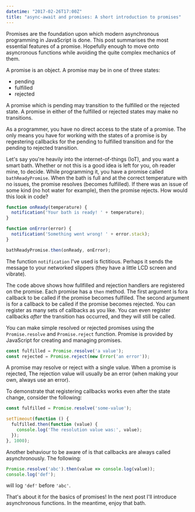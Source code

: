 ```yaml
---
datetime: "2017-02-26T17:00Z"
title: "async-await and promises: A short introduction to promises"
---
```

Promises are the foundation upon which modern asynchronous programming in
JavaScript is done. This post summarises the most essential features of a
promise. Hopefully enough to move onto asyncronous functions while avoiding
the quite complex mechanics of them.

A promise is an object. A promise may be in one of three states:

 - pending
 - fulfilled
 - rejected

A promise which is pending may transition to the fulfilled or the rejected
state. A promise in either of the fulfilled or rejected states may make no
transitions.

As a programmer, you have no direct access to the state of a promise. The only
means you have for working with the states of a promise is by regestering
callbacks for the pending to fulfilled transition and for the pending to
rejected transition.

Let's say you're heavily into the internet-of-things (IoT), and you want a smart
bath. Whether or not this is a good idea is left for you, oh reader mine, to
decide. While programming it, you have a promise called `bathReadyPromise`. When
the bath is full and at the correct temperature with no issues, the promise
resolves (becomes fulfilled). If there was an issue of some kind (no hot water
for example), then the promise rejects. How would this look in code?

```javascript
function onReady(temperature) {
  notification('Your bath is ready! ' + temperature);
}

function onError(error) {
  notification('Something went wrong! ' + error.stack);
}

bathReadyPromise.then(onReady, onError);
```

The function `notification` I've used is fictitious. Perhaps it sends the
message to your networked slippers (they have a little LCD screen and vibrate).

The code above shows how fullfilled and rejection handlers are registered on the
promise. Each promise has a `then` method. The first argument is fora  callback
to be called if the promise becomes fulfilled. The second argument is for a
callback to be called if the promise becomes rejected. You can register as many
sets of callbacks as you like. You can even register callbacks _after_ the
transition has occurred, and they will still be called.

You can make simple resolved or rejected promises using the `Promise.resolve`
and `Promise.reject` function. Promise is provided by JavaScript for creating
and managing promises.

```javascript
const fulfilled = Promise.resolve('a value');
const rejected = Promise.reject(new Error('an error'));
```

A promise may resolve or reject with a single value. When a promise is rejected,
The rejection value will usually be an error (when making your own, always use
an error).

To demonstrate that registering callbacks works even after the state change,
consider the following:

```javascript
const fulfilled = Promise.resolve('some-value');

setTimeout(function () {
  fulfilled.then(function (value) {
    console.log('The resolution value was:', value);
  });
}, 1000);
```

Another behaviour to be aware of is that callbacks are always called
asynchronously. The following:

```javascript
Promise.resolve('abc').then(value => console.log(value));
console.log('def');
```

will log `'def'` before `'abc'`.

That's about it for the basics of promises! In the next post I'll introduce
asynchronous functions. In the meantime, enjoy that bath.
